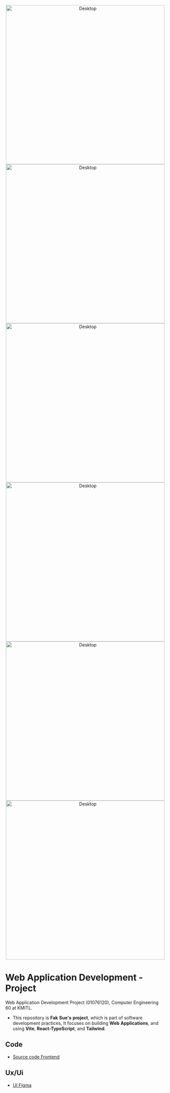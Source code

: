 <p align="center">
<img width="500" alt="Desktop" src="https://github.com/janrainjer/web-application-development-project/assets/88389821/44e13aa3-7bac-47fd-bc79-10eb273cec57">
<img width="500" alt="Desktop" src="https://github.com/janrainjer/web-application-development-project/assets/88389821/e6c260a2-b1d9-4b78-9b01-2cef7d992543">
<img width="500" alt="Desktop" src="https://github.com/janrainjer/web-application-development-project/assets/88389821/d6bc3f89-60ed-4b74-b756-371c5c386870">
<img width="500" alt="Desktop" src="https://github.com/janrainjer/web-application-development-project/assets/88389821/a65a899e-40a1-45f3-b36b-23e452f26c1a">
<img width="500" alt="Desktop" src="https://github.com/janrainjer/web-application-development-project/assets/88389821/a65a899e-40a1-45f3-b36b-23e452f26c1a">
<img width="500" alt="Desktop" src="https://github.com/janrainjer/web-application-development-project/assets/88389821/43c2569b-d142-4664-b2b7-c924ae5902c4">
</p>
 
# Web Application Development - Project
Web Application Development Project (01076120), Computer Engineering 60 at KMITL.

- This repository is **Fak** **Sue's** **project**, which is part of software development practices, It focuses on building **Web** **Applications**, and using **Vite**, **React-TypeScript**, and **Tailwind**. 
  
## Code 
- [Source code Frontend](fak-sue-frontend-main)

## Ux/Ui
- [UI Figma](https://www.figma.com/files/project/173875689/UI---Web-dev-project?fuid=1230092627390613259)

